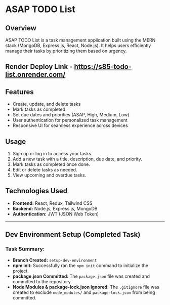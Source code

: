# ASAP TODO List

## Overview
ASAP TODO List is a task management application built using the MERN stack (MongoDB, Express.js, React, Node.js). It helps users efficiently manage their tasks by prioritizing them based on urgency.

## Render Deploy Link - https://s85-todo-list.onrender.com/

## Features
- Create, update, and delete tasks
- Mark tasks as completed
- Set due dates and priorities (ASAP, High, Medium, Low)
- User authentication for personalized task management
- Responsive UI for seamless experience across devices

## Usage
1. Sign up or log in to access your tasks.
2. Add a new task with a title, description, due date, and priority.
3. Mark tasks as completed once done.
4. Edit or delete tasks as needed.
5. View upcoming and overdue tasks.

## Technologies Used
- **Frontend:** React, Redux, Tailwind CSS
- **Backend:** Node.js, Express.js, MongoDB
- **Authentication:** JWT (JSON Web Token)

---

## Dev Environment Setup (Completed Task)


### Task Summary:
- **Branch Created:** `setup-dev-environment`
- **npm init:** Successfully ran the `npm init` command to initialize the project.
- **package.json Committed:** The `package.json` file was created and committed to the repository.
- **Node Modules & package-lock.json Ignored:** The `.gitignore` file was created to exclude `node_modules/` and `package-lock.json` from being committed.
